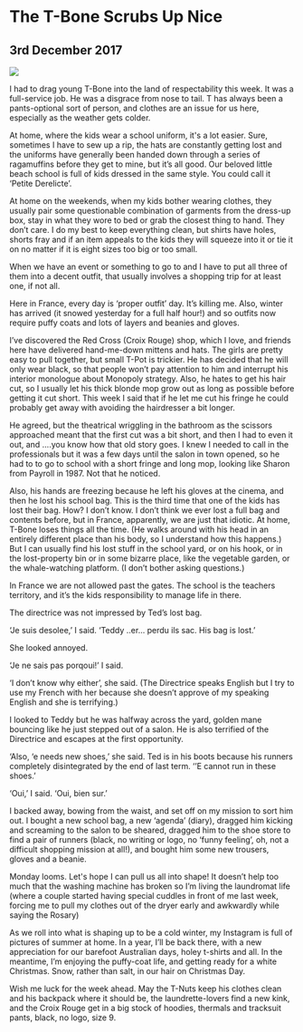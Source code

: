﻿
# The T-Bone Scrubs Up Nice

## 3rd December 2017

<img src="http://mogantosh.com/images/20171203/pic1.jpg" class="photo-horiz" />

I had to drag young T-Bone into the land of respectability this week. It was a full-service job. He was a disgrace from nose to tail. T has always been a pants-optional sort of person, and clothes are an issue for us here, especially as the weather gets colder.

At home, where the kids wear a school uniform, it's a lot easier.  Sure, sometimes I have to sew up a rip, the hats are constantly getting lost and the uniforms have generally been handed down through a series of ragamuffins before they get to mine, but it’s all good. Our beloved little beach school is full of kids dressed in the same style. You could call it ‘Petite Derelicte’.

At home on the weekends, when my kids bother wearing clothes, they usually pair some questionable combination of garments from the dress-up box, stay in what they wore to bed or grab the closest thing to hand. They don’t care. I do my best to keep everything clean, but shirts have holes, shorts fray and if an item appeals to the kids they will squeeze into it or tie it on no matter if it is eight sizes too big or too small.

When we have an event or something to go to and I have to put all three of them into a decent outfit, that usually involves a shopping trip for at least one, if not all.

Here in France, every day is ‘proper outfit’ day. It’s killing me. Also, winter has arrived (it snowed yesterday for a full half hour!) and so outfits now require puffy coats and lots of layers and beanies and gloves.

I’ve discovered the Red Cross (Croix Rouge) shop, which I love, and friends here have delivered hand-me-down mittens and hats. The girls are pretty easy to pull together, but small T-Pot is trickier. He has decided that he will only wear black, so that people won’t pay attention to him and interrupt his interior monologue about Monopoly strategy. Also, he hates to get his hair cut, so I usually let his thick blonde mop grow out as long as possible before getting it cut short. This week I said that if he let me cut his fringe he could probably get away with avoiding the hairdresser a bit longer.

He agreed, but the theatrical wriggling in the bathroom as the scissors approached meant that the first cut was a bit short, and then I had to even it out, and ….you know how that old story goes. I knew I needed to call in the professionals but it was a few days until the salon in town opened, so he had to to go to school with a short fringe and long mop, looking like Sharon from Payroll in 1987. Not that he noticed.

Also, his hands are freezing because he left his gloves at the cinema, and then he lost his school bag. This is the third time that one of the kids has lost their bag. How? I don’t know. I don’t think we ever lost a full bag and contents before, but in France, apparently, we are just that idiotic. At home, T-Bone loses things all the time. (He walks around with his head in an entirely different place than his body, so I understand how this happens.) But I can usually find his lost stuff in the school yard, or on his hook, or in the lost-property bin or in some bizarre place, like the vegetable garden, or the whale-watching platform. (I don’t bother asking questions.)

In France we are not allowed past the gates. The school is the teachers territory, and it’s the kids responsibility to manage life in there.

The directrice was not impressed by Ted’s lost bag.

‘Je suis desolee,’ I said. ‘Teddy ..er… perdu ils sac. His bag is lost.’

She looked annoyed.

‘Je ne sais pas porqoui!’ I said.

‘I don’t know why either’, she said. (The Directrice speaks English but I try to use my French with her because she doesn’t approve of my speaking English and she is terrifying.)

I looked to Teddy but he was halfway across the yard, golden mane  bouncing like he just stepped out of a salon. He is also terrified of the Directrice and escapes at the first opportunity.

‘Also, ‘e needs new shoes,’ she said. Ted is in his boots because his runners completely disintegrated by the end of last term. ‘’E cannot run in these shoes.’

‘Oui,’ I said. ‘Oui, bien sur.’

I backed away, bowing from the waist,  and set off on my mission to sort him out. I bought a new school bag, a new ‘agenda’ (diary), dragged him kicking and screaming to the salon to be sheared, dragged him to the shoe store to find a pair of runners (black, no writing or logo, no ‘funny feeling’, oh, not a difficult shopping mission at all!), and bought him some new trousers, gloves and a beanie.

Monday looms. Let's hope I can pull us all into shape!  It doesn’t help too much that the washing machine has broken so I’m living the laundromat life (where a couple started having special cuddles in front of me last week, forcing me to pull my clothes out of the dryer early and awkwardly while saying the Rosary)

As we roll into what is shaping up to be a cold winter, my Instagram is full of pictures of summer at home. In a year, I’ll be back there, with a new appreciation for our barefoot Australian days, holey t-shirts and all. In the meantime, I’m enjoying the puffy-coat life, and getting ready for a white Christmas. Snow, rather than salt, in our hair on Christmas Day.

Wish me luck for the week ahead. May the T-Nuts keep his clothes clean and his backpack where it should be, the laundrette-lovers find a new kink, and the Croix Rouge get in a big stock of hoodies, thermals and tracksuit pants, black, no logo, size 9. 
